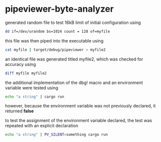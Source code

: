 # pipeviewer-byte-analyzer

generated random file to test 16kB limit of initial configuration using

```bash
dd if=/dev/urandom bs=1024 count = 128 of=myfile
```

this file was then piped into the executable using

```bash
cat myfile | target/debug/pipeviewer > myfile2
```

an identical file was generated titled myfile2, which was checked for accuracy using

```bash
diff myfile myfile2
```

the additional implementation of the dbg! macro and an environment variable were tested using

```bash
echo "a string" | cargo run
```

however, because the environment variable was not previously declared, it returned **false**

to test the assignment of the environment variable declared, the test was repeated with an explicit declaration

```bash
echo "a string" | PV_SILENT=something cargo run
```
